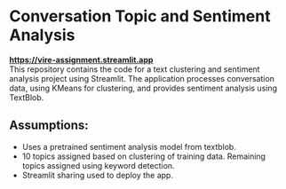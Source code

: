 # Conversation Topic and Sentiment Analysis
**https://vire-assignment.streamlit.app** <br/>
	This repository contains the code for a text clustering and sentiment analysis project using Streamlit. The application processes conversation data, using KMeans for clustering, and provides sentiment analysis using TextBlob.

 ## Assumptions:
 - Uses a pretrained sentiment analysis model from textblob.
 - 10 topics assigned based on clustering of training data. Remaining topics assigned using keyword detection.
 - Streamlit sharing used to deploy the app.
